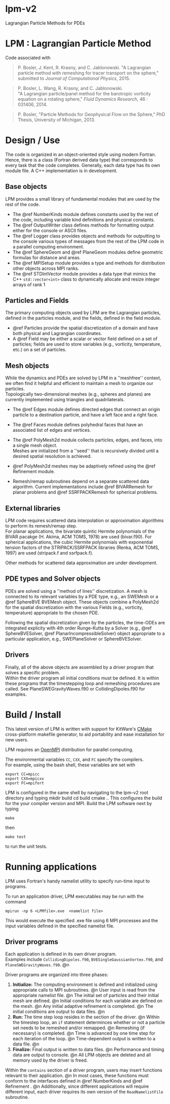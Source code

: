 # lpm-v2
Lagrangian Particle Methods for PDEs

LPM : Lagrangian Particle Method
=========

Code associated with 

> P. Bosler, J. Kent, R. Krasny, and C. Jablonowski. "A Lagrangian particle method with remeshing for tracer transport on the sphere,"
> submitted to _Journal of Computational Physics_, 2015.


> P. Bosler,  L. Wang,  R. Krasny, and C. Jablonowski.  
>	"A Lagrangian particle/panel method for the barotropic vorticity equation on a rotating sphere," _Fluid Dynamics Research_,  46 : 031406, 2014.

> P. Bosler, "Particle Methods for Geophysical Flow on the Sphere," PhD Thesis, University of Michigan, 2013.

Design / Use
=========

The code is organized in an object-oriented style using modern Fortran. 
Hence, there is a class (Fortran derived data type) that corresponds to every task that the code completes.
Generally, each data type has its own module file.
A C++ implementation is in development.

Base objects 
------------
LPM provides a small library of fundamental modules that are used by the rest of the code.

* The @ref NumberKinds module defines constants used by the rest of the code, including variable kind definitions and physical constants.
* The @ref OutputWriter class defines methods for formatting output either for the console or ASCII files.  
* The @ref Logger class provides objects and methods for outputting to the console various types of messages from the rest of the LPM code in a parallel computing environment.  
* The @ref SphereGeom and @ref PlaneGeom modules define geometric formulas for distance and areas. 
* The @ref MPISetup module provides a type and methods for distribution other objects across MPI ranks. 
* The @ref STDIntVector module provides a data type that mimics the C++ `std::vector<int>` class to dynamically allocate and resize integer arrays of rank 1

Particles and Fields
--------------------
The primary computing objects used by LPM are the Lagrangian particles, defined in the particles module, and the fields, defined in the field module. 
* @ref Particles provide the spatial discretization of a domain and have both physical and Lagrangian coordinates.  
* A @ref Field may be either a scalar or vector field defined on a set of particles; fields are used to store variables (e.g., vorticity, temperature, etc.) on a set of particles.  


Mesh objects
------------
While the dynamics and PDEs are solved by LPM in a ''meshfree'' context, we often find it helpful and efficient to maintain a mesh to organize our particles.   
Topologically two-dimensional meshes (e.g., spheres and planes) are currently implemented using triangles and quadrilaterals.  
* The @ref Edges module defines directed edges that connect an origin particle to a destination particle, and have a left face and a right face.
* The @ref Faces module defines polyhedral faces that have an associated list of edges and vertices.  
* The @ref PolyMesh2d module collects particles, edges, and faces, into a single mesh object.   
Meshes are initialized from a ''seed'' that is recursively divided until a desired spatial resolution is achieved.  

* @ref PolyMesh2d meshes may be adaptively refined using the @ref Refinement module.  
* Remesh/remap subroutines depend on a separate scattered data algorithm.  Current implementations include @ref BIVARRemesh for planar problems
and @ref SSRFPACKRemesh for spherical problems.

External libraries
-------------------
LPM code requires scattered data interpolation or approximation algorithms to perform its remesh/remap step.   
For planar applications, the bivariate quintic Hermite polynomials of the BIVAR pacakge (H. Akima, ACM TOMS, 1978) are used (bivar.f90).
For spherical applications, the cubic Hermite polynomials with exponential tension factors of the STRIPACK/SSRFPACK libraries (Renka, ACM TOMS, 1997) are used (stripack.f and ssrfpack.f).  

Other methods for scattered data approximation are under development.  

PDE types and Solver objects
--------------
PDEs are solved using a ''method of lines'' discretization. 
A mesh is connected to its relevant variables by a PDE type, e.g., an SWEMesh or a @ref SphereBVE BVEMesh object.
These objects combine a PolyMesh2d for the spatial discretization with the various Fields (e.g., vorticity, temperature) 
appropriate to the chosen PDE.

Following the spatial discretization given by the particles, the time-ODEs are integrated explicity with 4th order Runge-Kutta by a Solver
(e.g., @ref SphereBVESolver, @ref PlanarIncompressibleSolver) object appropriate to a particular application, e.g., SWEPlaneSolver or SphereBVESolver.  


Drivers
--------
Finally, all of the above objects are assembled by a driver program that solves a specific problem.  
Within the driver program all initial conditions must be defined.
It is within these programs that the timestepping loop and remeshing procedures are called.
See PlaneSWEGravityWaves.f90 or CollidingDipoles.f90 for examples.


Build / Install
================
This latest version of LPM is written with support for KitWare's [CMake](http://www.cmake.org) cross-platform makefile generator, to aid
portability and ease installation for new users.

LPM requires an [OpenMPI](http://www.open-mpi.org) distribution for parallel computing.

The environmental variables `CC`, `CXX`, and `FC` specify the compilers.  
For example, using the bash shell, these variables are set with

    export CC=mpicc
    export CXX=mpicxx
    export FC=mpifort
    
LPM is configured in the same shell by navigating to the lpm-v2 root directory and typing 
    mkdir build
    cd build
    cmake ..
This configures the build for the your compiler version and MPI.  Build the LPM software next by typing

    make
    
then

    make test
    
to run the unit tests.  

Running applications
====================

LPM uses Fortran's handy namelist utility to specify run-time input to programs.

To run an application driver, LPM executables may be run with the command

    mpirun -np 6 <LPMfile>.exe  <namelist file>

This would execute the specified .exe file using 6 MPI processes and the input variables defined in the specified namelist file.

Driver programs
----------------

Each application is defined in its own driver program.  
Examples include `CollidingDipoles.f90`, `BVESingleGaussianVortex.f90`, and `PlaneSWEGravityWaves.f90`. @n

Driver programs are organized into three phases:
1. __Initialize:__ The computing environment is defined and initialized using appropriate calls to MPI subroutines. @n
	User input is read from the appropriate namelist file. @n
	The initial set of particles and their initial mesh are defined. @n
	Initial conditions for each variable are defined on the mesh. @n
	Any initial adaptive refinement is completed. @n
	The initial conditions are output to data files. @n
2. __Run:__ The time step loop resides in the section of the driver. @n
	Within the timestep loop, an `if` statement determinces whether or not a particle set needs to be remeshed and/or remapped. @n
	Remeshing (if necessary) is completed. @n
	Time is advanced by one time step for each iteration of the loop. @n
	Time-dependent output is written to a data file. @n
3. __Finalize:__ Final output is written to data files. @n
	Performance and timing data are output to console. @n
	All LPM objects are deleted and all memory used by the driver is freed.

Within the `contains` section of a driver program, users may insert functions relevant to their application.  @n
In most cases, these functions must conform to the interfaces defined in @ref NumberKinds and @ref Refinement . @n
Additionally, since different applications will require different input, each driver requires its own version of the `ReadNamelistFile` subroutine.
